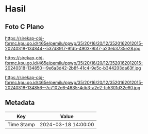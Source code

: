 # Hasil

## Foto C Plano

https://sirekap-obj-formc.kpu.go.id/465e/pemilu/ppwp/35/20/16/20/12/3520162012015-20240318-134844--537d8917-9fdb-4903-9bf7-a23eb3735e28.jpg

https://sirekap-obj-formc.kpu.go.id/465e/pemilu/ppwp/35/20/16/20/12/3520162012015-20240318-134850--9e6a3d42-2b8f-41c4-9e5c-b344203da63f.jpg

https://sirekap-obj-formc.kpu.go.id/465e/pemilu/ppwp/35/20/16/20/12/3520162012015-20240318-134856--7c7102e6-4635-4db3-a2e2-fc5301d32e90.jpg


## Metadata

| Key        | Value               |
| ---------- | ------------------- |
| Time Stamp | 2024-03-18 14:00:00 |



